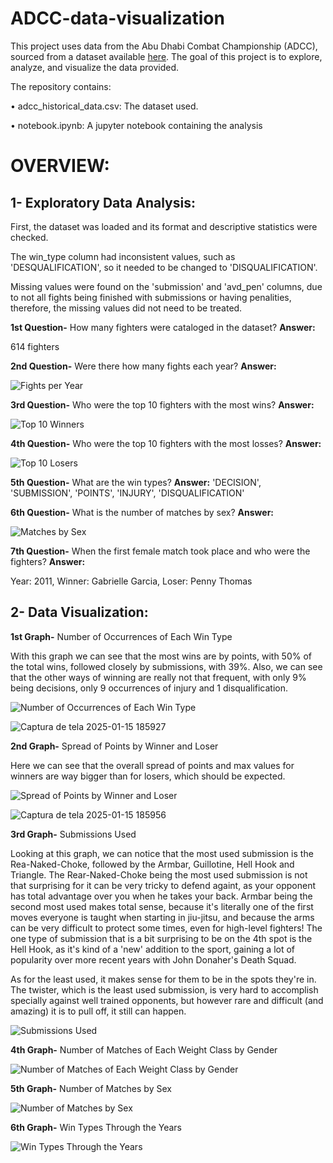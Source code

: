 # ADCC-data-visualization

This project uses data from the Abu Dhabi Combat Championship (ADCC), sourced from a dataset available [here](https://www.kaggle.com/datasets/bjagrelli/adcc-historical-dataset). The goal of this project is to explore, analyze, and visualize the data provided.

The repository contains:

• adcc_historical_data.csv: The dataset used.

• notebook.ipynb: A jupyter notebook containing the analysis

# OVERVIEW:

## 1- Exploratory Data Analysis:

First, the dataset was loaded and its format and descriptive statistics were checked. 

The win_type column had inconsistent values, such as 'DESQUALIFICATION', so it needed to be changed to 'DISQUALIFICATION'.

Missing values were found on the 'submission' and 'avd_pen' columns, due to not all fights being finished with submissions or having penalities, therefore, the missing values did not need to be treated.

**1st Question-** How many fighters were cataloged in the dataset? 
**Answer:** 

614 fighters

**2nd Question-** Were there how many fights each year?
**Answer:** 

![Fights per Year](https://github.com/user-attachments/assets/50833578-f473-4df8-a90b-147fe5925b43)

**3rd Question-** Who were the top 10 fighters with the most wins?
**Answer:** 

![Top 10 Winners](https://github.com/user-attachments/assets/6a18f665-78aa-4ccd-8bd2-3ccf0a93e7e8)

**4th Question-** Who were the top 10 fighters with the most losses?
**Answer:** 

![Top 10 Losers](https://github.com/user-attachments/assets/30e6bec4-97f7-4310-a4ee-5a512be661c4)

**5th Question-** What are the win types?
**Answer:** 'DECISION', 'SUBMISSION', 'POINTS', 'INJURY', 'DISQUALIFICATION'

**6th Question-** What is the number of matches by sex?
**Answer:**

![Matches by Sex](https://github.com/user-attachments/assets/8bf0bc8a-410b-4d3d-aa50-26da28874da6)

**7th Question-** When the first female match took place and who were the fighters?
**Answer:**

Year: 2011,  Winner: Gabrielle Garcia,  Loser: Penny Thomas

## 2- Data Visualization:

**1st Graph-** Number of Occurrences of Each Win Type

With this graph we can see that the most wins are by points, with 50% of the total wins, followed closely by submissions, with 39%. Also, we can see that the other ways of winning are really not that frequent, with only 9% being decisions, only 9 occurrences of injury and 1 disqualification.

![Number of Occurrences of Each Win Type](https://github.com/user-attachments/assets/b0829454-e4d1-4efa-aa2f-0d23e60764d4)

![Captura de tela 2025-01-15 185927](https://github.com/user-attachments/assets/c2eca6a0-965a-49ca-8e9d-126441157cac)

**2nd Graph-** Spread of Points by Winner and Loser

Here we can see that the overall spread of points and max values for winners are way bigger than for losers, which should be expected.

![Spread of Points by Winner and Loser](https://github.com/user-attachments/assets/005c3a40-4714-43cd-9d5d-1249b5ef4697)


![Captura de tela 2025-01-15 185956](https://github.com/user-attachments/assets/42fcab51-f390-476b-9e07-b3929d7cad39)

**3rd Graph-** Submissions Used

Looking at this graph, we can notice that the most used submission is the Rea-Naked-Choke, followed by the Armbar, Guillotine, Hell Hook and Triangle. The Rear-Naked-Choke being the most used submission is not that surprising for it can be very tricky to defend againt, as your opponent has total advantage over you when he takes your back. Armbar being the second most used makes total sense, because it's literally one of the first moves everyone is taught when starting in jiu-jitsu, and because the arms can be very difficult to protect some times, even for high-level fighters! The one type of submission that is a bit surprising to be on the 4th spot is the Hell Hook, as it's kind of a 'new' addition to the sport, gaining a lot of popularity over more recent years with John Donaher's Death Squad.

As for the least used, it makes sense for them to be in the spots they're in. The twister, which is the least used submission, is very hard to accomplish specially against well trained opponents, but however rare and difficult (and amazing) it is to pull off, it still can happen.

![Submissions Used](https://github.com/user-attachments/assets/b85047d9-b597-4d47-aaa7-7978473376b5)

**4th Graph-** Number of Matches of Each Weight Class by Gender

![Number of Matches of Each Weight Class by Gender](https://github.com/user-attachments/assets/907611ca-b3ee-4917-aaea-2d4315b05f25)

**5th Graph-** Number of Matches by Sex

![Number of Matches by Sex](https://github.com/user-attachments/assets/483cc849-0d8b-4147-9ca3-8ee2f8d1f666)

**6th Graph-** Win Types Through the Years 

![Win Types Through the Years](https://github.com/user-attachments/assets/806a6bca-e442-4220-95f0-c73b3fdaa243)
